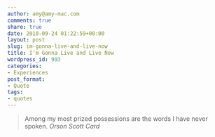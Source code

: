 ```yaml
---
author: amy@amy-mac.com
comments: true
share: true
date: 2010-09-24 01:22:59+00:00
layout: post
slug: im-gonna-live-and-live-now
title: I'm Gonna Live and Live Now
wordpress_id: 993
categories:
- Experiences
post_format:
- Quote
tags:
- quotes
---
```


<blockquote>
  Among my most prized possessions are the words I have never spoken.
  <cite>Orson Scott Card</cite>
</blockquote>

